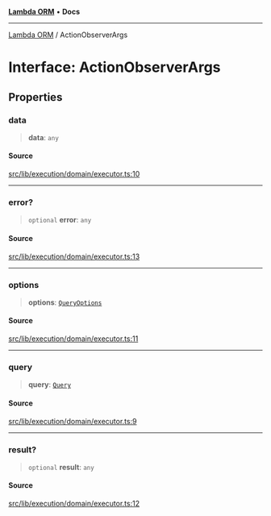 [**Lambda ORM**](../README.md) • **Docs**

***

[Lambda ORM](../README.md) / ActionObserverArgs

# Interface: ActionObserverArgs

## Properties

### data

> **data**: `any`

#### Source

[src/lib/execution/domain/executor.ts:10](https://github.com/lambda-orm/lambdaorm/blob/5e6305f9bd553e15fed66cee099164eb31ee9842/src/lib/execution/domain/executor.ts#L10)

***

### error?

> `optional` **error**: `any`

#### Source

[src/lib/execution/domain/executor.ts:13](https://github.com/lambda-orm/lambdaorm/blob/5e6305f9bd553e15fed66cee099164eb31ee9842/src/lib/execution/domain/executor.ts#L13)

***

### options

> **options**: [`QueryOptions`](QueryOptions.md)

#### Source

[src/lib/execution/domain/executor.ts:11](https://github.com/lambda-orm/lambdaorm/blob/5e6305f9bd553e15fed66cee099164eb31ee9842/src/lib/execution/domain/executor.ts#L11)

***

### query

> **query**: [`Query`](../classes/Query.md)

#### Source

[src/lib/execution/domain/executor.ts:9](https://github.com/lambda-orm/lambdaorm/blob/5e6305f9bd553e15fed66cee099164eb31ee9842/src/lib/execution/domain/executor.ts#L9)

***

### result?

> `optional` **result**: `any`

#### Source

[src/lib/execution/domain/executor.ts:12](https://github.com/lambda-orm/lambdaorm/blob/5e6305f9bd553e15fed66cee099164eb31ee9842/src/lib/execution/domain/executor.ts#L12)
